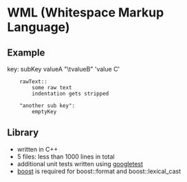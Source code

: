 WML (Whitespace Markup Language)
================================

Example
-------

  key:
		subKey valueA "\tvalueB" 'value C'

		rawText::
			some raw text
			indentation gets stripped

		"another sub key":
			emptyKey


Library
-------
* written in C++
* 5 files: less than 1000 lines in total
* additional unit tests written using [googletest](https://code.google.com/p/googletest/)
* [boost](http://www.boost.org/) is required for boost::format and boost::lexical_cast

